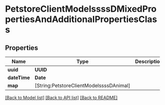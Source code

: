 # PetstoreClientModelssssDMixedPropertiesAndAdditionalPropertiesClass

## Properties
Name | Type | Description | Notes
------------ | ------------- | ------------- | -------------
**uuid** | **UUID** |  | [optional] 
**dateTime** | **Date** |  | [optional] 
**map** | [String:PetstoreClientModelssssDAnimal] |  | [optional] 

[[Back to Model list]](../README.md#documentation-for-models) [[Back to API list]](../README.md#documentation-for-api-endpoints) [[Back to README]](../README.md)


